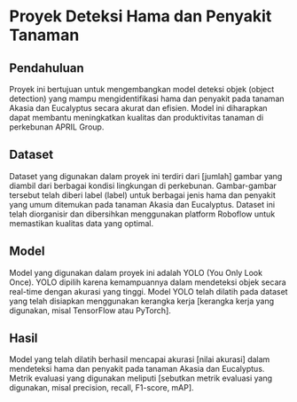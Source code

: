 
# Proyek Deteksi Hama dan Penyakit Tanaman

## Pendahuluan
Proyek ini bertujuan untuk mengembangkan model deteksi objek (object detection) yang mampu mengidentifikasi hama dan penyakit pada tanaman Akasia dan Eucalyptus secara akurat dan efisien. Model ini diharapkan dapat membantu meningkatkan kualitas dan produktivitas tanaman di perkebunan APRIL Group.

## Dataset
Dataset yang digunakan dalam proyek ini terdiri dari [jumlah] gambar yang diambil dari berbagai kondisi lingkungan di perkebunan. Gambar-gambar tersebut telah diberi label (label) untuk berbagai jenis hama dan penyakit yang umum ditemukan pada tanaman Akasia dan Eucalyptus. Dataset ini telah diorganisir dan dibersihkan menggunakan platform Roboflow untuk memastikan kualitas data yang optimal.

## Model
Model yang digunakan dalam proyek ini adalah YOLO (You Only Look Once). YOLO dipilih karena kemampuannya dalam mendeteksi objek secara real-time dengan akurasi yang tinggi. Model YOLO telah dilatih pada dataset yang telah disiapkan menggunakan kerangka kerja [kerangka kerja yang digunakan, misal TensorFlow atau PyTorch].

## Hasil
Model yang telah dilatih berhasil mencapai akurasi [nilai akurasi] dalam mendeteksi hama dan penyakit pada tanaman Akasia dan Eucalyptus. Metrik evaluasi yang digunakan meliputi [sebutkan metrik evaluasi yang digunakan, misal precision, recall, F1-score, mAP].


